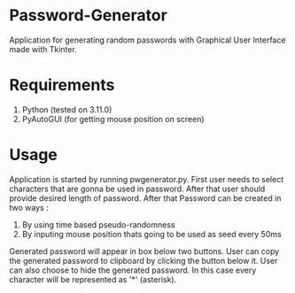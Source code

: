 # Password-Generator
Application for generating random passwords with Graphical User Interface made with Tkinter.

# Requirements
1. Python (tested on 3.11.0)
2. PyAutoGUI (for getting mouse position on screen)

# Usage
Application is started by running pwgenerator.py.
First user needs to select characters that are gonna be used in password.
After that user should provide desired length of password.
After that Password can be created in two ways :
  1. By using time based pseudo-randomness
  2. By inputing mouse position thats going to be used as seed every 50ms

Generated password will appear in box below two buttons.
User can copy the generated password to clipboard by clicking the button below it.
User can also choose to hide the generated password. In this case every character will be represented as '*' (asterisk).
